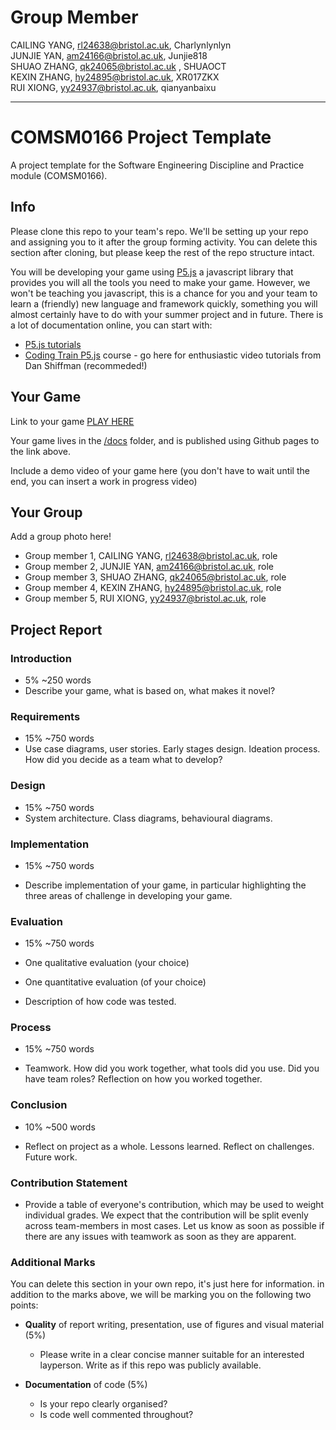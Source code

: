 # Group Member

CAILING YANG, rl24638@bristol.ac.uk, Charlynlynlyn  
JUNJIE YAN, am24166@bristol.ac.uk, Junjie818  
SHUAO ZHANG, qk24065@bristol.ac.uk , SHUAOCT  
KEXIN ZHANG, hy24895@bristol.ac.uk, XR017ZKX  
RUI XIONG, yy24937@bristol.ac.uk, qianyanbaixu  

---

# COMSM0166 Project Template
A project template for the Software Engineering Discipline and Practice module (COMSM0166).

## Info

Please clone this repo to your team's repo. We'll be setting up your repo and assigning you to it after the group forming activity. You can delete this section after cloning, but please keep the rest of the repo structure intact.

You will be developing your game using [P5.js](https://p5js.org) a javascript library that provides you will all the tools you need to make your game. However, we won't be teaching you javascript, this is a chance for you and your team to learn a (friendly) new language and framework quickly, something you will almost certainly have to do with your summer project and in future. There is a lot of documentation online, you can start with:

- [P5.js tutorials](https://p5js.org/tutorials/) 
- [Coding Train P5.js](https://thecodingtrain.com/tracks/code-programming-with-p5-js) course - go here for enthusiastic video tutorials from Dan Shiffman (recommeded!)

## Your Game

Link to your game [PLAY HERE](https://peteinfo.github.io/COMSM0166-project-template/)

Your game lives in the [/docs](/docs) folder, and is published using Github pages to the link above.

Include a demo video of your game here (you don't have to wait until the end, you can insert a work in progress video)

## Your Group

Add a group photo here!

- Group member 1, CAILING YANG, rl24638@bristol.ac.uk, role
- Group member 2, JUNJIE YAN, am24166@bristol.ac.uk, role
- Group member 3, SHUAO ZHANG, qk24065@bristol.ac.uk, role
- Group member 4, KEXIN ZHANG, hy24895@bristol.ac.uk, role
- Group member 5, RUI XIONG, yy24937@bristol.ac.uk, role

## Project Report

### Introduction

- 5% ~250 words 
- Describe your game, what is based on, what makes it novel? 

### Requirements 

- 15% ~750 words
- Use case diagrams, user stories. Early stages design. Ideation process. How did you decide as a team what to develop? 

### Design

- 15% ~750 words 
- System architecture. Class diagrams, behavioural diagrams. 

### Implementation

- 15% ~750 words

- Describe implementation of your game, in particular highlighting the three areas of challenge in developing your game. 

### Evaluation

- 15% ~750 words

- One qualitative evaluation (your choice) 

- One quantitative evaluation (of your choice) 

- Description of how code was tested. 

### Process 

- 15% ~750 words

- Teamwork. How did you work together, what tools did you use. Did you have team roles? Reflection on how you worked together. 

### Conclusion

- 10% ~500 words

- Reflect on project as a whole. Lessons learned. Reflect on challenges. Future work. 

### Contribution Statement

- Provide a table of everyone's contribution, which may be used to weight individual grades. We expect that the contribution will be split evenly across team-members in most cases. Let us know as soon as possible if there are any issues with teamwork as soon as they are apparent. 

### Additional Marks

You can delete this section in your own repo, it's just here for information. in addition to the marks above, we will be marking you on the following two points:

- **Quality** of report writing, presentation, use of figures and visual material (5%) 
  - Please write in a clear concise manner suitable for an interested layperson. Write as if this repo was publicly available.

- **Documentation** of code (5%)

  - Is your repo clearly organised? 
  - Is code well commented throughout?
